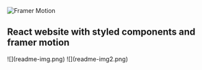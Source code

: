 <img src="https://camo.githubusercontent.com/55b815f18c4fd0de99f9c4ffe24eaefc6aab321a9fa5ee5090fc0556a1bdcb57/68747470733a2f2f7374617469632e6672616d65722e636f6d2f6d6f74696f6e2f6d6f74696f6e2d726561646d652d342e676966" width="400" height="250" alt="Framer Motion" data-canonical-src="https://static.framer.com/motion/motion-readme-4.gif" style="max-width:100%;">
<h2>React website with styled components and framer motion</h2>
![](readme-img.png)
![](readme-img2.png)

